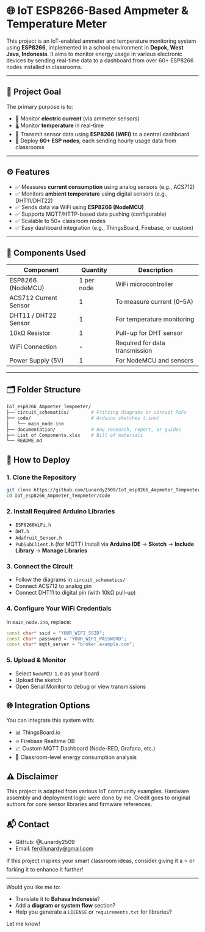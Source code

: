 # 🌐 IoT ESP8266-Based Ampmeter & Temperature Meter

This project is an IoT-enabled ammeter and temperature monitoring system using **ESP8266**, implemented in a school environment in **Depok, West Java, Indonesia**. It aims to monitor energy usage in various electronic devices by sending real-time data to a dashboard from over 60+ ESP8266 nodes installed in classrooms.

---

## 🧭 Project Goal

The primary purpose is to:

- 📡 Monitor **electric current** (via ammeter sensors)
- 🌡️ Monitor **temperature** in real-time
- 🧠 Transmit sensor data using **ESP8266 (WiFi)** to a central dashboard
- 🏫 Deploy **60+ ESP nodes**, each sending hourly usage data from classrooms

---

## ⚙️ Features

- ✅ Measures **current consumption** using analog sensors (e.g., ACS712)
- ✅ Monitors **ambient temperature** using digital sensors (e.g., DHT11/DHT22)
- ✅ Sends data via WiFi using **ESP8266 (NodeMCU)**
- ✅ Supports MQTT/HTTP-based data pushing (configurable)
- ✅ Scalable to 50+ classroom nodes
- ✅ Easy dashboard integration (e.g., ThingsBoard, Firebase, or custom)

---

## 🧰 Components Used

| Component               | Quantity | Description                            |
|------------------------|----------|----------------------------------------|
| ESP8266 (NodeMCU)      | 1 per node | WiFi microcontroller                   |
| ACS712 Current Sensor  | 1        | To measure current (0–5A)              |
| DHT11 / DHT22 Sensor   | 1        | For temperature monitoring             |
| 10kΩ Resistor          | 1        | Pull-up for DHT sensor                 |
| WiFi Connection        | -        | Required for data transmission         |
| Power Supply (5V)      | 1        | For NodeMCU and sensors                |

---

## 🗂️ Folder Structure

```bash
IoT_esp8266_Ampmeter_Tempmeter/
├── circuit_schematics/        # Fritzing diagrams or circuit PDFs
├── code/                      # Arduino sketches (.ino)
│   └── main_node.ino
├── documentation/             # Any research, report, or guides
├── List of Components.xlsx    # Bill of materials
└── README.md
```

## 🚀 How to Deploy
### 1. Clone the Repository
```bash
git clone https://github.com/Lunardy2509/IoT_esp8266_Ampmeter_Tempmeter.git
cd IoT_esp8266_Ampmeter_Tempmeter/code
```

### 2. Install Required Arduino Libraries
- `ESP8266WiFi.h`
- `DHT.h`
- `Adafruit_Sensor.h`
- `PubSubClient.h` (for MQTT)
Install via **Arduino IDE** → **Sketch** → **Include Library** → **Manage Libraries**

### 3. Connect the Circuit
- Follow the diagrams in `circuit_schematics/`
- Connect ACS712 to analog pin
- Connect DHT11 to digital pin (with 10kΩ pull-up)

### 4. Configure Your WiFi Credentials
In `main_node.ino`, replace:
```cpp
const char* ssid = "YOUR_WIFI_SSID";
const char* password = "YOUR_WIFI_PASSWORD";
const char* mqtt_server = "broker.example.com";
```

### 5. Upload & Monitor
- Select `NodeMCU 1.0` as your board
- Upload the sketch
- Open Serial Monitor to debug or view transmissions

## 🌐 Integration Options
You can integrate this system with:
- 📊 ThingsBoard.io
- 🔥 Firebase Realtime DB
- 📈 Custom MQTT Dashboard (Node-RED, Grafana, etc.)
- 🧪 Classroom-level energy consumption analysis

## ⚠️ Disclaimer
This project is adapted from various IoT community examples. Hardware assembly and deployment logic were done by me. Credit goes to original authors for core sensor libraries and firmware references.

## 📬 Contact
- GitHub: @Lunardy2509
- Email: ferdilunardy@gmail.com

If this project inspires your smart classroom ideas, consider giving it a ⭐️ or forking it to enhance it further!

---

Would you like me to:
- Translate it to **Bahasa Indonesia**?
- Add a **diagram or system flow** section?
- Help you generate a `LICENSE` or `requirements.txt` for libraries?

Let me know!
